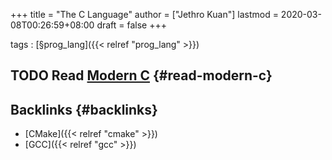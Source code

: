 +++
title = "The C Language"
author = ["Jethro Kuan"]
lastmod = 2020-03-08T00:26:59+08:00
draft = false
+++

tags
: [§prog\_lang]({{< relref "prog_lang" >}})


## <span class="org-todo todo TODO">TODO</span> Read [Modern C](http://icube-icps.unistra.fr/img%5Fauth.php/d/db/ModernC.pdf) {#read-modern-c}


## Backlinks {#backlinks}

-   [CMake]({{< relref "cmake" >}})
-   [GCC]({{< relref "gcc" >}})
